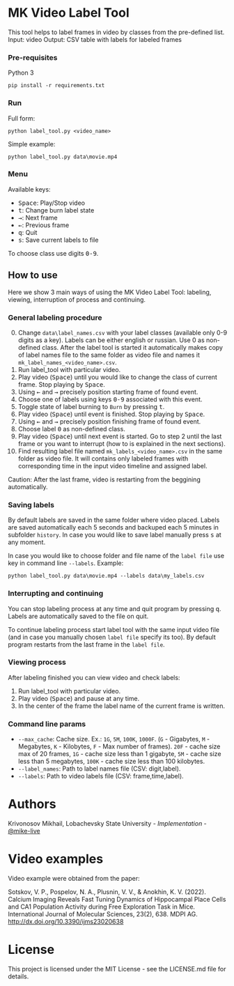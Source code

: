 # MK Video Label Tool

This tool helps to label frames in video by classes from the pre-defined list.
Input: video
Output: CSV table with labels for labeled frames

### Pre-requisites

Python 3
```
pip install -r requirements.txt
```

### Run

Full form:
```
python label_tool.py <video_name>
```

Simple example:
```
python label_tool.py data\movie.mp4 
```

### Menu

Available keys:
- <kbd>Space</kbd>: Play/Stop video
- <kbd>t</kbd>: Change burn label state
- <kbd>→</kbd>: Next frame
- <kbd>←</kbd>: Previous frame
- <kbd>q</kbd>: Quit
- <kbd>s</kbd>: Save current labels to file

To choose class use digits <kbd>0-9</kbd>.

## How to use

Here we show 3 main ways of using the MK Video Label Tool: labeling, viewing, interruption of process and continuing. 

### General labeling procedure

0. Change `data\label_names.csv` with your label classes (available only 0-9 digits as a key). Labels can be either english or russian. Use 0 as non-defined class. After the label tool is started it automatically makes copy of label names file to the same folder as video file and names it `mk_label_names_<video_name>.csv`.
1. Run label_tool with particular video.
2. Play video (<kbd>Space</kbd>) until you would like to change the class of current frame. Stop playing by <kbd>Space</kbd>.
3. Using <kbd>←</kbd> and <kbd>→</kbd> precisely position starting frame of found event.
4. Choose one of labels using keys <kbd>0-9</kbd> associated with this event.
5. Toggle state of label burning to `Burn` by pressing <kbd>t</kbd>.
6. Play video (<kbd>Space</kbd>) until event is finished. Stop playing by <kbd>Space</kbd>.
7. Using <kbd>←</kbd> and <kbd>→</kbd> precisely position finishing frame of found event.
8. Choose label <kbd>0</kbd> as non-defined class.
9. Play video (<kbd>Space</kbd>) until next event is started. Go to step 2 until the last frame or you want to interrupt (how to is explained in the next sections).
10. Find resulting label file named `mk_labels_<video_name>.csv` in the same folder as video file. It will contains only labeled frames with corresponding time in the input video timeline and assigned label.

Caution: After the last frame, video is restarting from the beggining automatically.


### Saving labels

By default labels are saved in the same folder where video placed. Labels are saved automatically each 5 seconds and backuped each 5 minutes in subfolder `history`. In case you would like to save label manually press <kbd>s</kbd> at any moment.

In case you would like to choose folder and file name of the `label file` use key in command line `--labels`. Example:
```
python label_tool.py data\movie.mp4 --labels data\my_labels.csv
```

### Interrupting and continuing

You can stop labeling process at any time and quit program by pressing <kbd>q</kbd>.
Labels are automatically saved to the file on quit. 

To continue labeling process start label tool with the same input video file (and in case you manually chosen `label file` specify its too). By default program restarts from the last frame in the `label file`.

### Viewing process

After labeling finished you can view video and check labels: 

1. Run label_tool with particular video.
2. Play video (<kbd>Space</kbd>) and pause at any time.
3. In the center of the frame the label name of the current frame is written.

### Command line params

- `--max_cache`: Cache size. Ex.: `1G`, `5M`, `100K`, `1000F`. (`G` - Gigabytes, `M` - Megabytes, `K` - Kilobytes, `F` - Max number of frames). `20F` - cache size max of 20 frames, `1G` - cache size less than 1 gigabyte, `5M` - cache size less than 5 megabytes, `100K` - cache size less than 100 kilobytes.
- `--label_names`: Path to label names file (CSV: digit,label).
- `--labels`: Path to video labels file (CSV: frame,time,label).

# Authors

Krivonosov Mikhail, Lobachevsky State University - *Implementation* - [@mike-live](https://github.com/mike-live)

# Video examples

Video example were obtained from the paper:

Sotskov, V. P., Pospelov, N. A., Plusnin, V. V., & Anokhin, K. V. (2022). Calcium Imaging Reveals Fast Tuning Dynamics of Hippocampal Place Cells and CA1 Population Activity during Free Exploration Task in Mice. International Journal of Molecular Sciences, 23(2), 638. MDPI AG. http://dx.doi.org/10.3390/ijms23020638

# License

This project is licensed under the MIT License - see the LICENSE.md file for details.